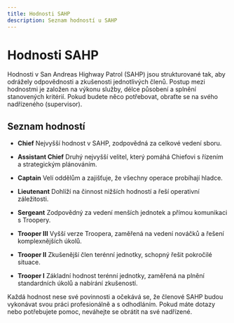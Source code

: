 ```yaml
---
title: Hodnosti SAHP
description: Seznam hodností u SAHP
---
```


<script setup>
  const gAds = import.meta.env.VITE_GADS;
</script>

# Hodnosti SAHP

Hodnosti v San Andreas Highway Patrol (SAHP) jsou strukturované tak, aby odrážely odpovědnosti a zkušenosti jednotlivých členů. Postup mezi hodnostmi je založen na výkonu služby, délce působení a splnění stanovených kritérií. Pokud budete něco potřebovat, obraťte se na svého nadřízeného (supervisor).

## Seznam hodností

- **Chief**
  Nejvyšší hodnost v SAHP, zodpovědná za celkové vedení sboru.

- **Assistant Chief**
  Druhý nejvyšší velitel, který pomáhá Chiefovi s řízením a strategickým plánováním.

- **Captain**
  Velí oddělům a zajišťuje, že všechny operace probíhají hladce.

- **Lieutenant**
  Dohlíží na činnost nižších hodností a řeší operativní záležitosti.

- **Sergeant**
  Zodpovědný za vedení menších jednotek a přímou komunikaci s Troopery.

- **Trooper III**
  Vyšší verze Troopera, zaměřená na vedení nováčků a řešení komplexnějších úkolů.

- **Trooper II**
  Zkušenější člen terénní jednotky, schopný řešit pokročilé situace.

- **Trooper I**
  Základní hodnost terénní jednotky, zaměřená na plnění standardních úkolů a nabírání zkušeností.

Každá hodnost nese své povinnosti a očekává se, že členové SAHP budou vykonávat svou práci profesionálně a s odhodláním. Pokud máte dotazy nebo potřebujete pomoc, neváhejte se obrátit na své nadřízené.
